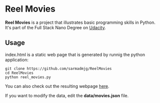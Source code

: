 # Reel Movies
**Reel Movies** is a project that illustrates basic programming skills in Python. It's part of the Full Stack Nano Degree on [Udacity](https://www.udacity.com).

## Usage
index.html is a static web page that is generated by runnig the python application:
```
git clone https://github.com/sarmadmjg/ReelMovies
cd ReelMovies
python reel_movies.py
```
You can also check out the resulting webpage [here](https://sarmadmjg.github.io/ReelMovies).

If you want to modify the data, edit the **data/movies.json** file.
